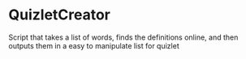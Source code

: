 # QuizletCreator
 Script that takes a list of words, finds the definitions online, and then outputs them in a easy to manipulate list for quizlet
